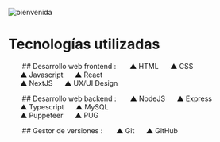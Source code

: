 ![bienvenida](https://github.com/user-attachments/assets/c9acfb39-982c-4054-932e-571686875889)
# Tecnologías utilizadas
&nbsp;&nbsp;&nbsp;&nbsp;&nbsp;&nbsp; ## Desarrollo web frontend :
&nbsp;&nbsp;&nbsp;&nbsp;&nbsp;&nbsp;▲ HTML&nbsp;&nbsp;&nbsp;&nbsp;&nbsp;&nbsp;▲ CSS <br>
&nbsp;&nbsp;&nbsp;&nbsp;&nbsp;&nbsp;▲ Javascript&nbsp;&nbsp;&nbsp;&nbsp;&nbsp;&nbsp;▲ React <br>
&nbsp;&nbsp;&nbsp;&nbsp;&nbsp;&nbsp;▲ NextJS&nbsp;&nbsp;&nbsp;&nbsp;&nbsp;&nbsp;▲ UX/UI Design  <br>

&nbsp;&nbsp;&nbsp;&nbsp;&nbsp;&nbsp; ## Desarrollo web backend :
&nbsp;&nbsp;&nbsp;&nbsp;&nbsp;&nbsp;▲ NodeJS&nbsp;&nbsp;&nbsp;&nbsp;&nbsp;&nbsp;▲ Express  <br>
&nbsp;&nbsp;&nbsp;&nbsp;&nbsp;&nbsp;▲ Typescript&nbsp;&nbsp;&nbsp;&nbsp;&nbsp;&nbsp;▲ MySQL  <br>
&nbsp;&nbsp;&nbsp;&nbsp;&nbsp;&nbsp;▲ Puppeteer&nbsp;&nbsp;&nbsp;&nbsp;&nbsp;&nbsp;▲ PUG  <br>

&nbsp;&nbsp;&nbsp;&nbsp;&nbsp;&nbsp; ## Gestor de versiones :
&nbsp;&nbsp;&nbsp;&nbsp;&nbsp;&nbsp;▲ Git&nbsp;&nbsp;&nbsp;&nbsp;&nbsp;&nbsp;▲ GitHub <br>
